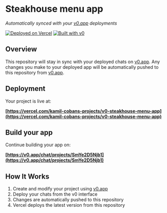 # Steakhouse menu app

*Automatically synced with your [v0.app](https://v0.app) deployments*

[![Deployed on Vercel](https://img.shields.io/badge/Deployed%20on-Vercel-black?style=for-the-badge&logo=vercel)](https://vercel.com/kamil-cobans-projects/v0-steakhouse-menu-app)
[![Built with v0](https://img.shields.io/badge/Built%20with-v0.app-black?style=for-the-badge)](https://v0.app/chat/projects/SmYe2D5Njb1)

## Overview

This repository will stay in sync with your deployed chats on [v0.app](https://v0.app).
Any changes you make to your deployed app will be automatically pushed to this repository from [v0.app](https://v0.app).

## Deployment

Your project is live at:

**[https://vercel.com/kamil-cobans-projects/v0-steakhouse-menu-app](https://vercel.com/kamil-cobans-projects/v0-steakhouse-menu-app)**

## Build your app

Continue building your app on:

**[https://v0.app/chat/projects/SmYe2D5Njb1](https://v0.app/chat/projects/SmYe2D5Njb1)**

## How It Works

1. Create and modify your project using [v0.app](https://v0.app)
2. Deploy your chats from the v0 interface
3. Changes are automatically pushed to this repository
4. Vercel deploys the latest version from this repository